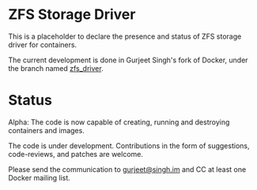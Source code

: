 # ZFS Storage Driver

This is a placeholder to declare the presence and status of ZFS storage driver
for containers.

The current development is done in Gurjeet Singh's fork of Docker, under the
branch named [zfs_driver].

[zfs_driver]: https://github.com/gurjeet/docker/tree/zfs_driver


# Status

Alpha: The code is now capable of creating, running and destroying containers
and images.

The code is under development. Contributions in the form of suggestions,
code-reviews, and patches are welcome.

Please send the communication to gurjeet@singh.im and CC at least one Docker
mailing list.


